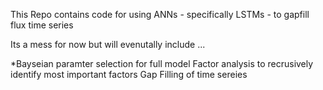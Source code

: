 This Repo contains code for using ANNs - specifically LSTMs - to gapfill flux time series

Its a mess for now but will evenutally include ...

*Bayseian paramter selection for full model
 Factor analysis to recrusively identify most important factors
 Gap Filling of time sereies


